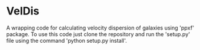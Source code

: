  # VelDis

A wrapping code for calculating velocity dispersion of galaxies using 'ppxf' package. To use this code just clone the repository and run the 'setup.py' file using the command 'python setup.py install'.
